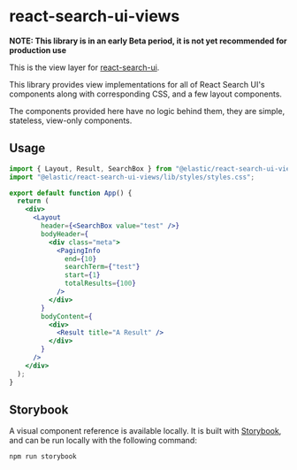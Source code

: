 # react-search-ui-views

**NOTE: This library is in an early Beta period, it is not yet recommended for production use**

This is the view layer for [react-search-ui](../react-search-ui/README.md).

This library provides view implementations for all of React Search UI's
components along with corresponding CSS, and a few layout components.

The components provided here have no logic behind them, they are simple,
stateless, view-only components.

## Usage

```jsx
import { Layout, Result, SearchBox } from "@elastic/react-search-ui-views";
import "@elastic/react-search-ui-views/lib/styles/styles.css";

export default function App() {
  return (
    <div>
      <Layout
        header={<SearchBox value="test" />}
        bodyHeader={
          <div class="meta">
            <PagingInfo
              end={10}
              searchTerm={"test"}
              start={1}
              totalResults={100}
            />
          </div>
        }
        bodyContent={
          <div>
            <Result title="A Result" />
          </div>
        }
      />
    </div>
  );
}
```

## Storybook

A visual component reference is available locally. It is built with [Storybook](https://storybook.js.org/), and can be run locally with the following command:

```
npm run storybook
```
